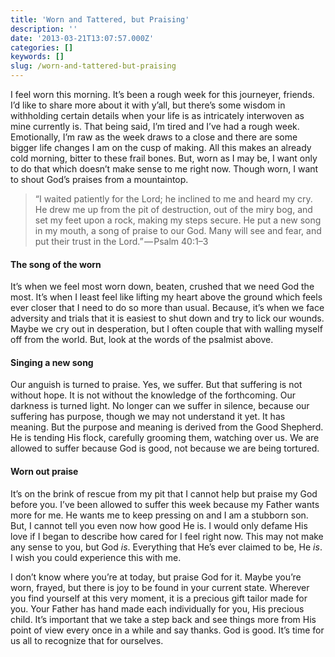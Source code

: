 ```yaml
---
title: 'Worn and Tattered, but Praising'
description: ''
date: '2013-03-21T13:07:57.000Z'
categories: []
keywords: []
slug: /worn-and-tattered-but-praising
---
```


I feel worn this morning. It’s been a rough week for this journeyer, friends. I’d like to share more about it with y’all, but there’s some wisdom in withholding certain details when your life is as intricately interwoven as mine currently is. That being said, I’m tired and I’ve had a rough week. Emotionally, I’m raw as the week draws to a close and there are some bigger life changes I am on the cusp of making. All this makes an already cold morning, bitter to these frail bones. But, worn as I may be, I want only to do that which doesn’t make sense to me right now. Though worn, I want to shout God’s praises from a mountaintop.

> “I waited patiently for the Lord; he inclined to me and heard my cry. He drew me up from the pit of destruction, out of the miry bog, and set my feet upon a rock, making my steps secure. He put a new song in my mouth, a song of praise to our God. Many will see and fear, and put their trust in the Lord.” — Psalm 40:1–3

#### The song of the worn

It’s when we feel most worn down, beaten, crushed that we need God the most. It’s when I least feel like lifting my heart above the ground which feels ever closer that I need to do so more than usual. Because, it’s when we face adversity and trials that it is easiest to shut down and try to lick our wounds. Maybe we cry out in desperation, but I often couple that with walling myself off from the world. But, look at the words of the psalmist above.

#### Singing a new song

Our anguish is turned to praise. Yes, we suffer. But that suffering is not without hope. It is not without the knowledge of the forthcoming. Our darkness is turned light. No longer can we suffer in silence, because our suffering has purpose, though we may not understand it yet. It has meaning. But the purpose and meaning is derived from the Good Shepherd. He is tending His flock, carefully grooming them, watching over us. We are allowed to suffer because God is good, not because we are being tortured.

#### Worn out praise

It’s on the brink of rescue from my pit that I cannot help but praise my God before you. I’ve been allowed to suffer this week because my Father wants more for me. He wants me to keep pressing on and I am a stubborn son. But, I cannot tell you even now how good He is. I would only defame His love if I began to describe how cared for I feel right now. This may not make any sense to you, but God _is_. Everything that He’s ever claimed to be, He _is_. I wish you could experience this with me.

I don’t know where you’re at today, but praise God for it. Maybe you’re worn, frayed, but there is joy to be found in your current state. Wherever you find yourself at this very moment, it is a precious gift tailor made for you. Your Father has hand made each individually for you, His precious child. It’s important that we take a step back and see things more from His point of view every once in a while and say thanks. God is good. It’s time for us all to recognize that for ourselves.